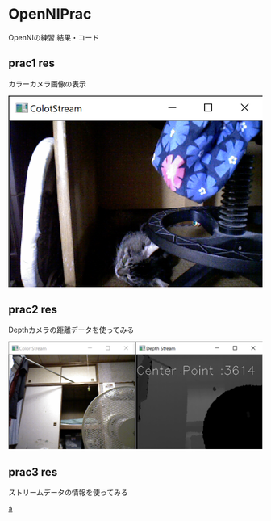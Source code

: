 # OpenNIPrac
OpenNIの練習
結果・コード
## prac1 res
カラーカメラ画像の表示

![prac1](https://github.com/yosse95ai/OpenNIPrac/blob/images/images/ret1.png)
## prac2 res
Depthカメラの距離データを使ってみる

![prac1](https://github.com/yosse95ai/OpenNIPrac/blob/images/images/ret2.png)

## prac3 res
ストリームデータの情報を使ってみる

[a](https://raw.githubusercontent.com/yosse95ai/OpenNIPrac/images/ret/ret3.txt)
